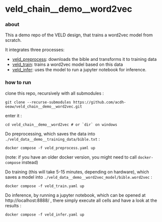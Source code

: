 # veld_chain__demo__word2vec

### about

This a demo repo of the VELD design, that trains a word2vec model from scratch.

It integrates three processes: 
- [veld_preprocess](./veld_preprocess.yaml): downloads the bible and transforms it to training data
- [veld_train](./veld_train.yaml): trains a word2vec model based on this data
- [veld_infer](./veld_infer.yaml): uses the model to run a jupyter notebook for inference.

### how to run

clone this repo, recursively with all submodules :
```
git clone --recurse-submodules https://github.com/acdh-oeaw/veld_chain__demo__word2vec.git
```

enter it :
```
cd veld_chain__demo__word2vec # or `dir` on windows
```

Do preprocessing, which saves the data into `./veld_data__demo__training_data/bible.txt` :
```
docker compose -f veld_preprocess.yaml up
```
(note: if you have an older docker version, you might need to call `docker-compose` instead)

Do training (this will take 5-15 minutes, depending on hardware), which saves a model into
`./veld_data__demo__word2vec_model/bible.word2vec` :
```
docker compose -f veld_train.yaml up
```

Do inference, by running a jupyter notebook, which can be opened at http://localhost:8888/ , there
simply execute all cells and have a look at the results :
```
docker compose -f veld_infer.yaml up
```

